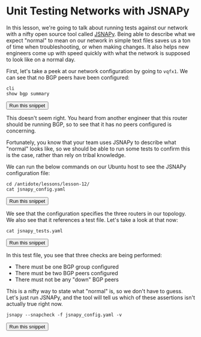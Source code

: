 # Unit Testing Networks with JSNAPy

In this lesson, we're going to talk about running tests against our network with a nifty open source tool called [JSNAPy](https://github.com/Juniper/jsnapy). Being able to describe what we expect "normal" to mean on our network in simple text files saves us a ton of time when troubleshooting, or when making changes. It also helps new engineers come up with speed quickly with what the network is supposed to look like on a normal day.

First, let's take a peek at our network configuration by going to `vqfx1`. We can see that no BGP peers have been configured:

```
cli
show bgp summary
```
<button type="button" class="btn btn-primary btn-sm" onclick="runSnippetInTab('vqfx1', 0)">Run this snippet</button>

This doesn't seem right. You heard from another engineer that this router should be running BGP, so to see that it has no peers configured is concerning.

Fortunately, you know that your team uses JSNAPy to describe what "normal" looks like, so we should be able to run some tests to confirm this is the case, rather than rely on tribal knowledge.

We can run the below commands on our Ubuntu host to see the JSNAPy configuration file:

```
cd /antidote/lessons/lesson-12/
cat jsnapy_config.yaml
```
<button type="button" class="btn btn-primary btn-sm" onclick="runSnippetInTab('linux1', 1)">Run this snippet</button>

We see that the configuration specifies the three routers in our topology. We also see that it references a test file. Let's take a look at that now:

```
cat jsnapy_tests.yaml
```
<button type="button" class="btn btn-primary btn-sm" onclick="runSnippetInTab('linux1', 2)">Run this snippet</button>

In this test file, you see that three checks are being performed:

- There must be one BGP group configured
- There must be two BGP peers configured
- There must not be any "down" BGP peers

This is a nifty way to state what "normal" is, so we don't have to guess. Let's just run JSNAPy, and the tool will tell us which of these assertions isn't actually true right now.

```
jsnapy --snapcheck -f jsnapy_config.yaml -v
```
<button type="button" class="btn btn-primary btn-sm" onclick="runSnippetInTab('linux1', 3)">Run this snippet</button>

